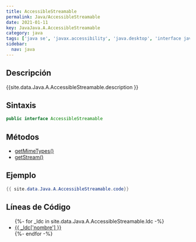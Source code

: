 ```yaml
---
title: AccessibleStreamable
permalink: Java/AccessibleStreamable
date: 2021-01-11
key: JavaJava.A.AccessibleStreamable
category: java
tags: ['java se', 'javax.accessibility', 'java.desktop', 'interface java', 'Java 1.5']
sidebar: 
  nav: java
---
```


## Descripción
{{site.data.Java.A.AccessibleStreamable.description }}

## Sintaxis
~~~java
public interface AccessibleStreamable
~~~

## Métodos
* [getMimeTypes()](/Java/AccessibleStreamable/getMimeTypes)
* [getStream()](/Java/AccessibleStreamable/getStream)

## Ejemplo
~~~java
{{ site.data.Java.A.AccessibleStreamable.code}}
~~~

## Líneas de Código
<ul>
{%- for _ldc in site.data.Java.A.AccessibleStreamable.ldc -%}
   <li>
       <a href="{{_ldc['url'] }}">{{ _ldc['nombre'] }}</a>
   </li>
{%- endfor -%}
</ul>
